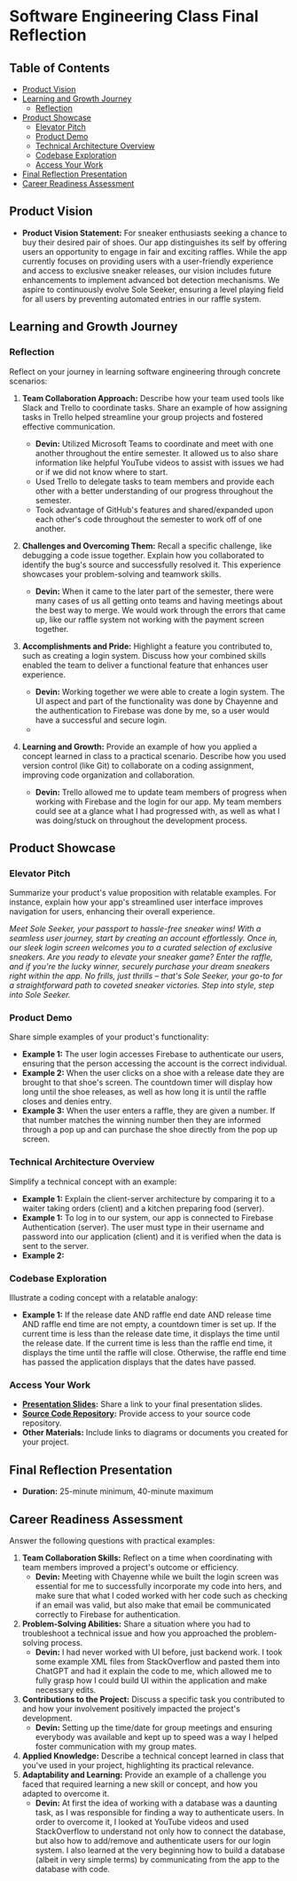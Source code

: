 # Software Engineering Class Final Reflection

## Table of Contents

- [Product Vision](#product-vision)
- [Learning and Growth Journey](#learning-and-growth-journey)
  - [Reflection](#reflection)
- [Product Showcase](#product-showcase)
  - [Elevator Pitch](#elevator-pitch)
  - [Product Demo](#product-demo)
  - [Technical Architecture Overview](#technical-architecture-overview)
  - [Codebase Exploration](#codebase-exploration)
  - [Access Your Work](#access-your-work)
- [Final Reflection Presentation](#final-reflection-presentation)
- [Career Readiness Assessment](#career-readiness-assessment)

## Product Vision

- **Product Vision Statement:** For sneaker enthusiasts seeking a chance to buy their desired pair of shoes. Our app distinguishes its self by offering users an opportunity to engage in fair and exciting raffles. While the app currently focuses on providing users with a user-friendly experience and access to exclusive sneaker releases, our vision includes future enhancements to implement advanced bot detection mechanisms. We aspire to continuously evolve Sole Seeker, ensuring a level playing field for all users by preventing automated entries in our raffle system.


## Learning and Growth Journey

### Reflection

Reflect on your journey in learning software engineering through concrete scenarios:

1. **Team Collaboration Approach:**
   Describe how your team used tools like Slack and Trello to coordinate tasks. Share an example of how assigning tasks in Trello helped streamline your group projects and fostered effective communication.
    - **Devin:** Utilized Microsoft Teams to coordinate and meet with one another throughout the entire semester. It allowed us to also share information like helpful YouTube videos to assist with issues we had or if we did not know where to start.
    - Used Trello to delegate tasks to team members and provide each other with a better understanding of our progress throughout the semester.
    - Took advantage of GitHub's features and shared/expanded upon each other's code throughout the semester to work off of one another.

2. **Challenges and Overcoming Them:**
   Recall a specific challenge, like debugging a code issue together. Explain how you collaborated to identify the bug's source and successfully resolved it. This experience showcases your problem-solving and teamwork skills.
    - **Devin:** When it came to the later part of the semester, there were many cases of us all getting onto teams and having meetings about the best way to merge. We would work through the errors that came up, like our raffle system not working with the payment screen together.

3. **Accomplishments and Pride:**
   Highlight a feature you contributed to, such as creating a login system. Discuss how your combined skills enabled the team to deliver a functional feature that enhances user experience.
   - **Devin:** Working together we were able to create a login system. The UI aspect and part of the functionality was done by Chayenne and the authentication to Firebase was done by me, so a user would have a successful and secure login.
   - 
      
4. **Learning and Growth:**
   Provide an example of how you applied a concept learned in class to a practical scenario. Describe how you used version control (like Git) to collaborate on a coding assignment, improving code organization and collaboration.
   - **Devin:** Trello allowed me to update team members of progress when working with Firebase and the login for our app. My team members could see at a glance what I had progressed with, as well as what I was doing/stuck on throughout the development process.

## Product Showcase

### Elevator Pitch

Summarize your product's value proposition with relatable examples. For instance, explain how your app's streamlined user interface improves navigation for users, enhancing their overall experience.

_Meet Sole Seeker, your passport to hassle-free sneaker wins! With a seamless user journey, start by creating an account effortlessly. Once in, our sleek login screen welcomes you to a curated selection of exclusive sneakers. Are you ready to elevate your sneaker game? Enter the raffle, and if you're the lucky winner, securely purchase your dream sneakers right within the app. No frills, just thrills – that's Sole Seeker, your go-to for a straightforward path to coveted sneaker victories. Step into style, step into Sole Seeker._

### Product Demo

Share simple examples of your product's functionality:

  - **Example 1:** The user login accesses Firebase to authenticate our users, ensuring that the person accessing the account is the correct individual.
  - **Example 2:** When the user clicks on a shoe with a release date they are brought to that shoe's screen. The countdown timer will display how long until the shoe releases, as well as how long it is until the raffle closes and denies entry.
  - **Example 3:** When the user enters a raffle, they are given a number. If that number matches the winning number then they are informed through a pop up and can purchase the shoe directly from the pop up screen.

### Technical Architecture Overview

Simplify a technical concept with an example:

 - **Example 1:** Explain the client-server architecture by comparing it to a waiter taking orders (client) and a kitchen preparing food (server).
  - **Example 1:** To log in to our system, our app is connected to Firebase Authentication (server). The user must type in their username and password into our application (client) and it is verified when the data is sent to the server.
  - **Example 2:** 


### Codebase Exploration

Illustrate a coding concept with a relatable analogy:

  - **Example 1:** If the release date AND raffle end date AND release time AND raffle end time are not empty, a countdown timer is set up. If the current time is less than the release date time, it displays the time until the release date. If the current time is less than the raffle end time, it displays the time until the raffle will close. Otherwise, the raffle end time has passed the application displays that the dates have passed.

### Access Your Work

- **[Presentation Slides](link-to-presentation):** Share a link to your final presentation slides.
- **[Source Code Repository](link-to-repo):** Provide access to your source code repository.
- **Other Materials:** Include links to diagrams or documents you created for your project.

## Final Reflection Presentation

- **Duration:** 25-minute minimum, 40-minute maximum

## Career Readiness Assessment

Answer the following questions with practical examples:

1. **Team Collaboration Skills:** Reflect on a time when coordinating with team members improved a project's outcome or efficiency.
    - **Devin:** Meeting with Chayenne while we built the login screen was essential for me to successfully incorporate my code into hers, and make sure that what I coded worked with her code such as checking if an email was valid, but also make that email be communicated correctly to Firebase for authentication.
3. **Problem-Solving Abilities:** Share a situation where you had to troubleshoot a technical issue and how you approached the problem-solving process.
    - **Devin:** I had never worked with UI before, just backend work. I took some example XML files from StackOverflow and pasted them into ChatGPT and had it explain the code to me, which allowed me to fully grasp how I could build UI within the application and make necessary edits.
5. **Contributions to the Project:** Discuss a specific task you contributed to and how your involvement positively impacted the project's development.
    - **Devin:** Setting up the time/date for group meetings and ensuring everybody was available and kept up to speed was a way I helped foster communication with my group mates.
7. **Applied Knowledge:** Describe a technical concept learned in class that you've used in your project, highlighting its practical relevance.
8. **Adaptability and Learning:** Provide an example of a challenge you faced that required learning a new skill or concept, and how you adapted to overcome it.
    - **Devin:** At first the idea of working with a database was a daunting task, as I was responsible for finding a way to authenticate users. In order to overcome it, I looked at YouTube videos and used StackOverflow to understand not only how to connect the database, but also how to add/remove and authenticate users for our login system. I also learned at the very beginning how to build a database (albeit in very simple terms) by communicating from the app to the database with code.
